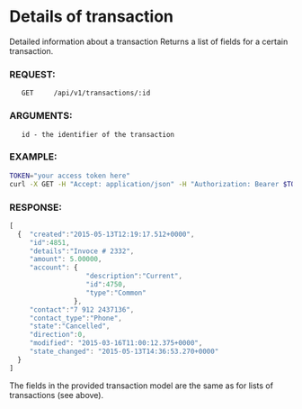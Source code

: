 # Details of transaction
Detailed information about a transaction
Returns a list of fields for a certain transaction.

### REQUEST:
       GET     /api/v1/transactions/:id
### ARGUMENTS:
       id - the identifier of the transaction
### EXAMPLE:
```bash
TOKEN="your access token here"
curl -X GET -H "Accept: application/json" -H "Authorization: Bearer $TOKEN" https://api.projectdgc.com/api/v1/transactions/4851
```

### RESPONSE:
```javascript
[
  {  "created":"2015-05-13T12:19:17.512+0000",
     "id":4851, 
     "details":"Invoce # 2332",
     "amount": 5.00000,
     "account": { 
                   "description":"Current",
                   "id":4750,
                   "type":"Common"
                },
     "contact":"7 912 2437136", 
     "contact_type":"Phone",
     "state":"Cancelled", 
     "direction":0,
     "modified": "2015-03-16T11:00:12.375+0000",
     "state_changed": "2015-05-13T14:36:53.270+0000"
  }
]
```
The fields in the provided transaction model are the same as for lists of transactions (see above).
